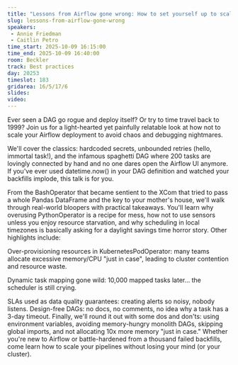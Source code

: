 ```yaml
---
title: "Lessons from Airflow gone wrong: How to set yourself up to scale successfully"
slug: lessons-from-airflow-gone-wrong
speakers:
 - Annie Friedman
 - Caitlin Petro
time_start: 2025-10-09 16:15:00
time_end: 2025-10-09 16:40:00
room: Beckler
track: Best practices
day: 20253
timeslot: 183
gridarea: 16/5/17/6
slides:
video:
---
```


Ever seen a DAG go rogue and deploy itself? Or try to time travel back to 1999? Join us for a light-hearted yet painfully relatable look at how not to scale your Airflow deployment to avoid chaos and debugging nightmares.

We'll cover the classics: hardcoded secrets, unbounded retries (hello, immortal task!), and the infamous spaghetti DAG where 200 tasks are lovingly connected by hand and no one dares open the Airflow UI anymore. If you've ever used datetime.now() in your DAG definition and watched your backfills implode, this talk is for you.

From the BashOperator that became sentient to the XCom that tried to pass a whole Pandas DataFrame and the key to your mother's house, we'll walk through real-world bloopers with practical takeaways. You'll learn why overusing PythonOperator is a recipe for mess, how not to use sensors unless you enjoy resource starvation, and why scheduling in local timezones is basically asking for a daylight savings time horror story.
Other highlights include:

Over-provisioning resources in KubernetesPodOperator: many teams allocate excessive memory/CPU "just in case", leading to cluster contention and resource waste.

Dynamic task mapping gone wild: 10,000 mapped tasks later… the scheduler is still crying.

SLAs used as data quality guarantees: creating alerts so noisy, nobody listens.
Design-free DAGs: no docs, no comments, no idea why a task has a 3-day timeout.
Finally, we'll round it out with some dos and don'ts: using environment variables, avoiding memory-hungry monolith DAGs, skipping global imports, and not allocating 10x more memory "just in case."
Whether you're new to Airflow or battle-hardened from a thousand failed backfills, come learn how to scale your pipelines without losing your mind (or your cluster).